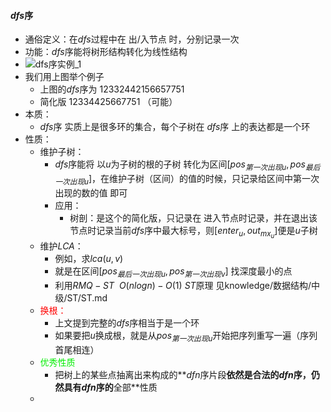 #### $dfs$序

* 通俗定义：在$dfs$过程中在 出/入节点 时，分别记录一次
* 功能：$dfs$序能将树形结构转化为线性结构
* ![dfs序实例_1](/Users/duanlingbo/Desktop/OI/knowledge/图论/树/dfs序/dfs序实例_1.png)
* 我们用上图举个例子
  * 上图的$dfs$序为 $12332442156657751$
  * 简化版 $12334425667751$ （可能）
* 本质：
  * $dfs$序 实质上是很多环的集合，每个子树在 $dfs$序 上的表达都是一个环
* 性质：
  * 维护子树：
    * $dfs$序能将 以$u$为子树的根的子树 转化为区间$[pos_{第一次出现u},pos_{最后一次出现u}]$，在维护子树（区间）的值的时候，只记录给区间中第一次出现的数的值 即可
    * 应用：
      * 树剖：是这个的简化版，只记录在 进入节点时记录，并在退出该节点时记录当前$dfs$序中最大标号，则$[enter_u,out_{mx_u}]$便是$u$子树
  * 维护$LCA$：
    * 例如，求$lca(u,v)$
    * 就是在区间$[pos_{最后一次出现u},pos_{第一次出现v}]$ 找深度最小的点
    * 利用$RMQ-ST\ \ O(nlogn)-O(1)$ $ST$原理 见knowledge/数据结构/中级/ST/ST.md
  * <font color="red">换根：</font>
    * 上文提到完整的$dfs$序相当于是一个环
    * 如果要把$u$换成根，就是从$pos_{第一次出现u}$开始把序列重写一遍（序列首尾相连）
  * <font color="gree">优秀性质</font>
    * 把树上的某些点抽离出来构成的**$dfn$序片段**依然是合法的$dfn$序，仍然具有$dfn$序的**全部**性质
  * 


